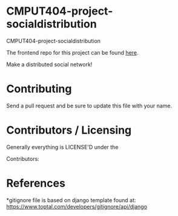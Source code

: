 CMPUT404-project-socialdistribution
===================================

CMPUT404-project-socialdistribution

The frontend repo for this project can be found [here](https://github.com/CMPUT404W23T05/Social-Distribution-Front-End).

Make a distributed social network!

Contributing
============

Send a pull request and be sure to update this file with your name.

Contributors / Licensing
========================

Generally everything is LICENSE'D under the 


Contributors:



References
==========
*gitignore file is based on django template found at: https://www.toptal.com/developers/gitignore/api/django

